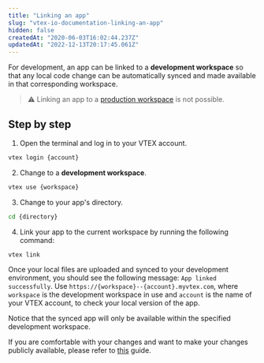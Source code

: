 ```yaml
---
title: "Linking an app"
slug: "vtex-io-documentation-linking-an-app"
hidden: false
createdAt: "2020-06-03T16:02:44.237Z"
updatedAt: "2022-12-13T20:17:45.061Z"
---
```

For development, an app can be linked to a **development workspace** so that any local code change can be automatically synced and made available in that corresponding workspace.

>⚠️ Linking an app to a [production workspace](https://developers.vtex.com/vtex-developer-docs/docs/vtex-io-documentation-workspace) is not possible.

## Step by step

1. Open the terminal and log in to your VTEX account.

  ```sh
  vtex login {account}
  ```

2. Change to a **development workspace**.

  ```sh
  vtex use {workspace}
  ```

3. Change to your app's directory.

  ```sh
  cd {directory}
  ```

4. Link your app to the current workspace by running the following command:

  ```sh
  vtex link
  ```

Once your local files are uploaded and synced to your development environment, you should see the following message: `App linked successfully`. Use `https://{workspace}--{account}.myvtex.com`, where `workspace` is the development workspace in use and `account` is the name of your VTEX account, to check your local version of the app.

Notice that the synced app will only be available within the specified development workspace.

If you are comfortable with your changes and want to make your changes publicly available, please refer to [this](https://developers.vtex.com/vtex-developer-docs/docs/vtex-io-documentation-making-your-new-app-version-publicly-available) guide.
